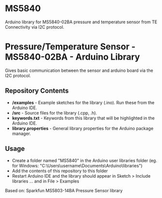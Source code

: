 # MS5840
Arduino library for MS5840-02BA pressure and temperature sensor from TE Connectivity via I2C protocol.

Pressure/Temperature Sensor - MS5840-02BA - Arduino Library
===============================================================

Gives basic communication between the sensor and arduino board via the I2C protocol.

Repository Contents
-------------------

* **/examples** - Example sketches for the library (.ino). Run these from the Arduino IDE.
* **/src** - Source files for the library (.cpp, .h).
* **keywords.txt** - Keywords from this library that will be highlighted in the Arduino IDE.
* **library.properties** - General library properties for the Arduino package manager.

Usage
-------------------

* Create a folder named "MS5840" in the Arduino user libraries folder (eg. for Windows: "C:\Users\username\Documents\Arduino\libraries")
* Add the contents of this repository to this folder
* Restart Arduino IDE and the library should appear in Sketch > Include libraries ... and in File > Examples


Based on: Sparkfun MS5803-14BA Pressure Sensor library
